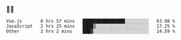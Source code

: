 ### 👨‍💻

<!--START_SECTION:waka-->

```text
Vue.js       8 hrs 57 mins   ████████████████░░░░░░░░░   63.98 %
JavaScript   2 hrs 25 mins   ████▒░░░░░░░░░░░░░░░░░░░░   17.25 %
Other        2 hrs 2 mins    ███▓░░░░░░░░░░░░░░░░░░░░░   14.59 %
```

<!--END_SECTION:waka-->
